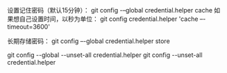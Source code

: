 设置记住密码（默认15分钟）：
git config -–global credential.helper cache
如果想自己设置时间，以秒为单位：
git config credential.helper 'cache –-timeout=3600'

长期存储密码：
git config –-global credential.helper store

git config --global --unset-all credential.helper
git config --unset-all credential.helper
